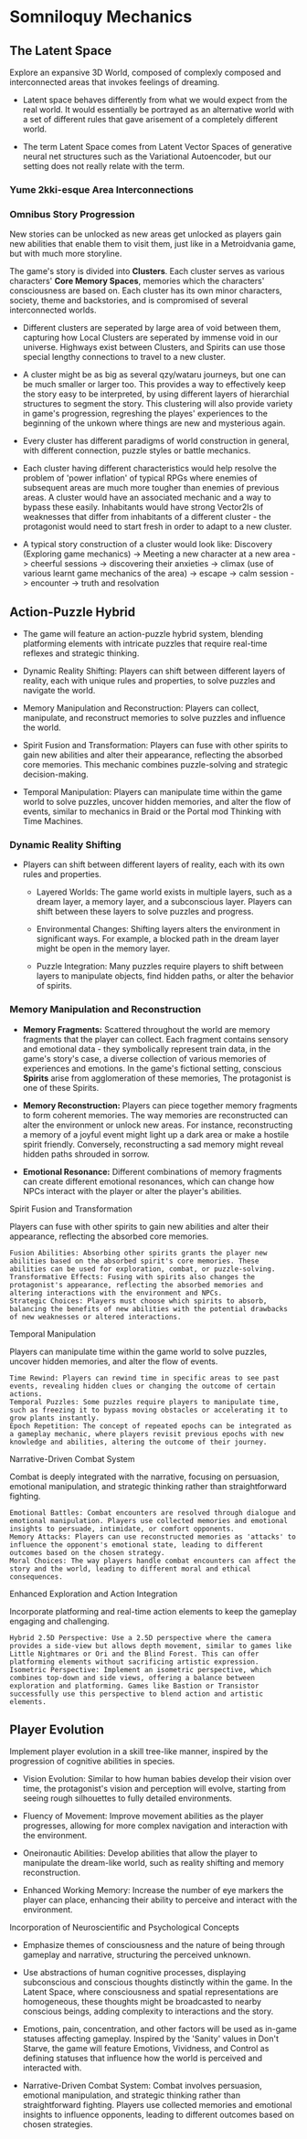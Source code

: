 # Somniloquy Mechanics
## The Latent Space
Explore an expansive 3D World, composed of complexly composed and interconnected areas that invokes feelings of dreaming. 
- Latent space behaves differently from what we would expect from the real world. It would essentially be portrayed as an alternative world with a set of different rules that gave arisement of a completely different world. 

- The term Latent Space comes from Latent Vector Spaces of generative neural net structures such as the Variational Autoencoder, but our setting does not really relate with the term.  
### Yume 2kki-esque Area Interconnections

### Omnibus Story Progression
New stories can be unlocked as new areas get unlocked as players gain new abilities that enable them to visit them, just like in a Metroidvania game, but with much more storyline.  

The game's story is divided into **Clusters**. Each cluster serves as various characters' **Core Memory Spaces**, memories which the characters' consciousness are based on. Each cluster has its own minor characters, society, theme and backstories, and is compromised of several interconnected worlds. 

- Different clusters are seperated by large area of void between them, capturing how Local Clusters are seperated by immense void in our universe. Highways exist between Clusters, and Spirits can use those special lengthy connections to travel to a new cluster.

- A cluster might be as big as several qzy/wataru journeys, but one can be much smaller or larger too. This provides a way to effectively keep the story easy to be interpreted, by using different layers of hierarchial structures to segment the story. This clustering will also provide variety in game's progression, regreshing the playes' experiences to the beginning of the unkown where things are new and mysterious again.

- Every cluster has different paradigms of world construction in general, with different connection, puzzle styles or battle mechanics. 

- Each cluster having different characteristics would help resolve the problem of 'power inflation' of typical RPGs where enemies of subsequent areas are much more tougher than enemies of previous areas. A cluster would have an associated mechanic and a way to bypass these easily. Inhabitants would have strong Vector2Is of weaknesses that differ from inhabitants of a different cluster - the protagonist would need to start fresh in order to adapt to a new cluster. 

- A typical story construction of a cluster would look like: Discovery (Exploring game mechanics) -> Meeting a new character at a new area -> cheerful sessions -> discovering their anxieties -> climax (use of various learnt game mechanics of the area) -> escape -> calm session -> encounter -> truth and resolvation

## Action-Puzzle Hybrid
- The game will feature an action-puzzle hybrid system, blending platforming elements with intricate puzzles that require real-time reflexes and strategic thinking.

- Dynamic Reality Shifting: Players can shift between different layers of reality, each with unique rules and properties, to solve puzzles and navigate the world.

- Memory Manipulation and Reconstruction: Players can collect, manipulate, and reconstruct memories to solve puzzles and influence the world.

- Spirit Fusion and Transformation: Players can fuse with other spirits to gain new abilities and alter their appearance, reflecting the absorbed core memories. This mechanic combines puzzle-solving and strategic decision-making.

- Temporal Manipulation: Players can manipulate time within the game world to solve puzzles, uncover hidden memories, and alter the flow of events, similar to mechanics in Braid or the Portal mod Thinking with Time Machines.

### Dynamic Reality Shifting

- Players can shift between different layers of reality, each with its own rules and properties.

    - Layered Worlds: The game world exists in multiple layers, such as a dream layer, a memory layer, and a subconscious layer. Players can shift between these layers to solve puzzles and progress.

    - Environmental Changes: Shifting layers alters the environment in significant ways. For example, a blocked path in the dream layer might be open in the memory layer.
    
    - Puzzle Integration: Many puzzles require players to shift between layers to manipulate objects, find hidden paths, or alter the behavior of spirits.

### Memory Manipulation and Reconstruction
- **Memory Fragments:** Scattered throughout the world are memory fragments that the player can collect. Each fragment contains sensory and emotional data - they symbolically represent train data, in the game's story's case, a diverse collection of various memories of experiences and emotions. In the game's fictional setting, conscious **Spirits** arise from agglomeration of these memories, The protagonist is one of these Spirits.

- **Memory Reconstruction:** Players can piece together memory fragments to form coherent memories. The way memories are reconstructed can alter the environment or unlock new areas. For instance, reconstructing a memory of a joyful event might light up a dark area or make a hostile spirit friendly. Conversely, reconstructing a sad memory might reveal hidden paths shrouded in sorrow.

- **Emotional Resonance:** Different combinations of memory fragments can create different emotional resonances, which can change how NPCs interact with the player or alter the player's abilities.

Spirit Fusion and Transformation

Players can fuse with other spirits to gain new abilities and alter their appearance, reflecting the absorbed core memories.

    Fusion Abilities: Absorbing other spirits grants the player new abilities based on the absorbed spirit's core memories. These abilities can be used for exploration, combat, or puzzle-solving.
    Transformative Effects: Fusing with spirits also changes the protagonist's appearance, reflecting the absorbed memories and altering interactions with the environment and NPCs.
    Strategic Choices: Players must choose which spirits to absorb, balancing the benefits of new abilities with the potential drawbacks of new weaknesses or altered interactions.

Temporal Manipulation

Players can manipulate time within the game world to solve puzzles, uncover hidden memories, and alter the flow of events.

    Time Rewind: Players can rewind time in specific areas to see past events, revealing hidden clues or changing the outcome of certain actions.
    Temporal Puzzles: Some puzzles require players to manipulate time, such as freezing it to bypass moving obstacles or accelerating it to grow plants instantly.
    Epoch Repetition: The concept of repeated epochs can be integrated as a gameplay mechanic, where players revisit previous epochs with new knowledge and abilities, altering the outcome of their journey.

Narrative-Driven Combat System

Combat is deeply integrated with the narrative, focusing on persuasion, emotional manipulation, and strategic thinking rather than straightforward fighting.

    Emotional Battles: Combat encounters are resolved through dialogue and emotional manipulation. Players use collected memories and emotional insights to persuade, intimidate, or comfort opponents.
    Memory Attacks: Players can use reconstructed memories as 'attacks' to influence the opponent's emotional state, leading to different outcomes based on the chosen strategy.
    Moral Choices: The way players handle combat encounters can affect the story and the world, leading to different moral and ethical consequences.

Enhanced Exploration and Action Integration

Incorporate platforming and real-time action elements to keep the gameplay engaging and challenging.

    Hybrid 2.5D Perspective: Use a 2.5D perspective where the camera provides a side-view but allows depth movement, similar to games like Little Nightmares or Ori and the Blind Forest. This can offer platforming elements without sacrificing artistic expression.
    Isometric Perspective: Implement an isometric perspective, which combines top-down and side views, offering a balance between exploration and platforming. Games like Bastion or Transistor successfully use this perspective to blend action and artistic elements.

## Player Evolution
Implement player evolution in a skill tree-like manner, inspired by the progression of cognitive abilities in species.

- Vision Evolution: Similar to how human babies develop their vision over time, the protagonist's vision and perception will evolve, starting from seeing rough silhouettes to fully detailed environments.

- Fluency of Movement: Improve movement abilities as the player progresses, allowing for more complex navigation and interaction with the environment.

- Oneironautic Abilities: Develop abilities that allow the player to manipulate the dream-like world, such as reality shifting and memory reconstruction.

- Enhanced Working Memory: Increase the number of eye markers the player can place, enhancing their ability to perceive and interact with the environment.

Incorporation of Neuroscientific and Psychological Concepts

- Emphasize themes of consciousness and the nature of being through gameplay and narrative, structuring the perceived unknown.

- Use abstractions of human cognitive processes, displaying subconscious and conscious thoughts distinctly within the game. In the Latent Space, where consciousness and spatial representations are homogeneous, these thoughts might be broadcasted to nearby conscious beings, adding complexity to interactions and the story.

- Emotions, pain, concentration, and other factors will be used as in-game statuses affecting gameplay. Inspired by the 'Sanity' values in Don't Starve, the game will feature Emotions, Vividness, and Control as defining statuses that influence how the world is perceived and interacted with.

- Narrative-Driven Combat System: Combat involves persuasion, emotional manipulation, and strategic thinking rather than straightforward fighting. Players use collected memories and emotional insights to influence opponents, leading to different outcomes based on chosen strategies.